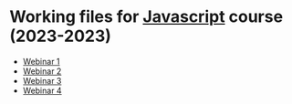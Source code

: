 # Working files for [Javascript](https://prjctr.com/course/javascript) course (2023-2023)

* [Webinar 1](./webinar1/README.MD)
* [Webinar 2](./webinar2/README.MD)
* [Webinar 3](./webinar3/README.MD)
* [Webinar 4](./webinar4/README.MD)
